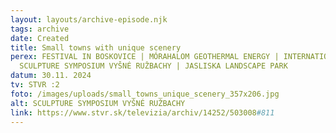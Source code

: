 ```yaml
---
layout: layouts/archive-episode.njk
tags: archive
date: Created
title: Small towns with unique scenery
perex: FESTIVAL IN BOSKOVICE | MÓRAHALOM GEOTHERMAL ENERGY | INTERNATIONAL
  SCULPTURE SYMPOSIUM VYŠNÉ RUŽBACHY | JASLISKA LANDSCAPE PARK
datum: 30.11. 2024
tv: STVR :2
foto: /images/uploads/small_towns_unique_scenery_357x206.jpg
alt: SCULPTURE SYMPOSIUM VYŠNÉ RUŽBACHY
link: https://www.stvr.sk/televizia/archiv/14252/503008#811
---
```

